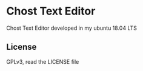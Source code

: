 # Chost Text Editor

Chost Text Editor developed in my ubuntu 18.04 LTS    

## License 
GPLv3, read the LICENSE file
